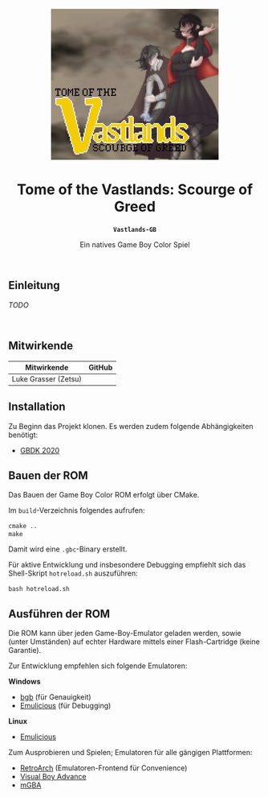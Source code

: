 <p align="center"><img src="res/img/titlescreen_big.png" height="300px" alt=""/></p>
<h1 align="center">Tome of the Vastlands: Scourge of Greed</h1>
<p align="center"><strong><code>Vastlands-GB</code></strong></p>
<p align="center">Ein natives Game Boy Color Spiel</p>
<p align="center">
  <img src="https://img.shields.io/maintenance/yes/2025"  alt=""/>
</p>

## Einleitung

*TODO*

<p align="center"><img src="/static/imgs/logo.png" height="100px" alt=""/></p>

## Mitwirkende

| Mitwirkende          | GitHub                                                                                                                            |
|----------------------|-----------------------------------------------------------------------------------------------------------------------------------|
| Luke Grasser (Zetsu) | <a href="https://github.com/zetsuboushii"><img src="https://avatars.githubusercontent.com/u/65507051?v=4" width="100px;" alt=""/> |

## Installation

Zu Beginn das Projekt klonen. Es werden zudem folgende Abhängigkeiten benötigt:

* [GBDK 2020](https://github.com/gbdk-2020/gbdk-2020)

## Bauen der ROM

Das Bauen der Game Boy Color ROM erfolgt über CMake.

Im `build`-Verzeichnis folgendes aufrufen:

```shell
cmake ..
make
```

Damit wird eine `.gbc`-Binary erstellt.

Für aktive Entwicklung und insbesondere Debugging empfiehlt sich das Shell-Skript `hotreload.sh` auszuführen:

```shell
bash hotreload.sh
```

## Ausführen der ROM

Die ROM kann über jeden Game-Boy-Emulator geladen werden, sowie (unter Umständen) auf echter Hardware mittels einer
Flash-Cartridge (keine Garantie).

Zur Entwicklung empfehlen sich folgende Emulatoren:

**Windows**


* [bgb](https://bgb.bircd.org/) (für Genauigkeit)
* [Emulicious](https://emulicious.net/) (für Debugging)

**Linux**

* [Emulicious](https://emulicious.net/)

Zum Ausprobieren und Spielen; Emulatoren für alle gängigen Plattformen:

* [RetroArch](https://www.retroarch.com/) (Emulatoren-Frontend für Convenience)
* [Visual Boy Advance](https://visualboyadvance.org/)
* [mGBA](https://mgba.io/)

